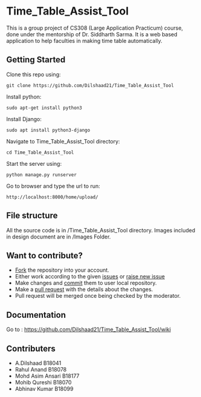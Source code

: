 # Time_Table_Assist_Tool
This is a group project of CS308 (Large Application Practicum) course, done under the mentorship of Dr. Siddharth Sarma. It is a web based application to help faculties in making time table automatically.

## Getting Started
Clone this repo using:

``git clone https://github.com/Dilshaad21/Time_Table_Assist_Tool``

Install python:

``sudo apt-get install python3 ``

Install Django:

``sudo apt install python3-django``

Navigate to Time_Table_Assist_Tool directory:

``cd Time_Table_Assist_Tool``

Start the server using:

``python manage.py runserver``

Go to browser and type the url to run:

``http://localhost:8000/home/upload/``


## File structure

All the source code is in /Time_Table_Assist_Tool directory. Images included in design document are in /Images Folder.

## Want to contribute?

* [Fork](https://docs.github.com/en/free-pro-team@latest/github/getting-started-with-github/fork-a-repo) the repository into your account.
* Either work according to the given [issues](https://github.com/Dilshaad21/Time_Table_Assist_Tool/issues) or [raise new issue](https://github.com/Dilshaad21/Time_Table_Assist_Tool/issues/new)
* Make changes and [commit](https://docs.github.com/en/free-pro-team@latest/desktop/contributing-and-collaborating-using-github-desktop/committing-and-reviewing-changes-to-your-project) them to user local repository.
* Make a [pull request](https://docs.github.com/en/free-pro-team@latest/github/collaborating-with-issues-and-pull-requests/creating-a-pull-request) with the details about the changes.
* Pull request will be merged once being checked by the moderator.

## Documentation
Go to : https://github.com/Dilshaad21/Time_Table_Assist_Tool/wiki

## Contributers
* A.Dilshaad B18041
* Rahul Anand B18078
* Mohd Asim Ansari B18177
* Mohib Qureshi B18070
* Abhinav Kumar B18099

